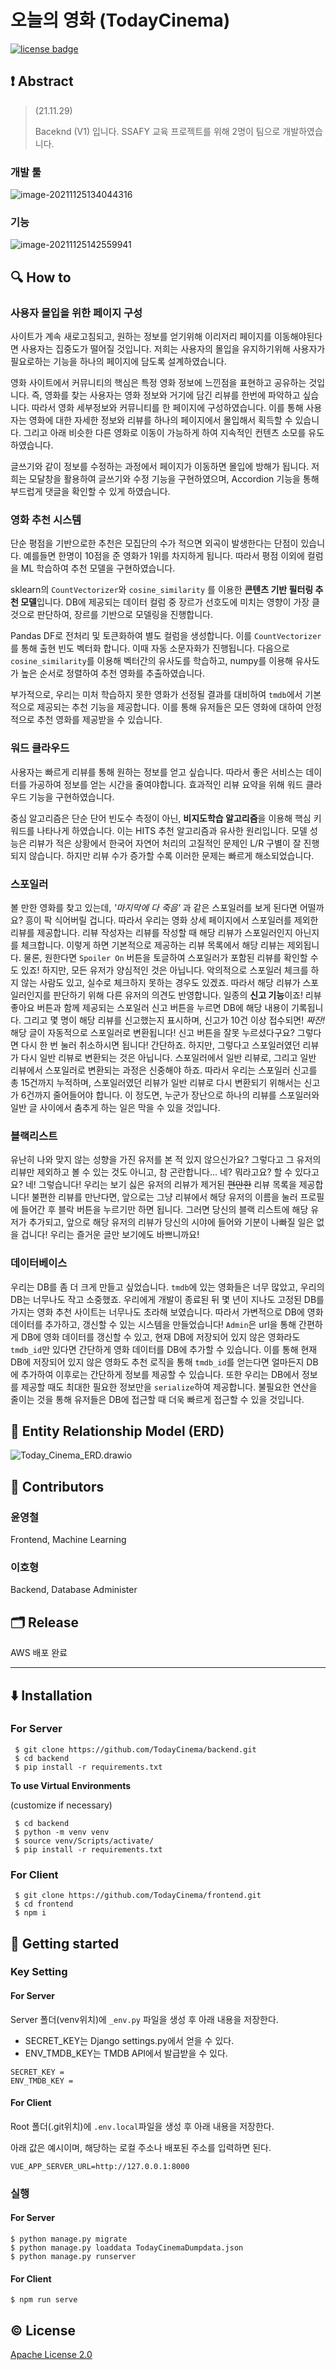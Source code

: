 # 오늘의 영화 (TodayCinema)

[![license badge](https://camo.githubusercontent.com/20b3bc1c34ed71700bd0fc067de4d50e73468def345f89780f839e516cacf8b0/68747470733a2f2f696d672e736869656c64732e696f2f62616467652f6c6963656e73652d4170616368652d2d322e302d677265656e2e737667)](https://github.com/ycyoondev/JORLDY/blob/master/LICENSE)

## ❗ Abstract

> (21.11.29)
>
> Baceknd (V1) 입니다. SSAFY 교육 프로젝트를 위해 2명이 팀으로 개발하였습니다.

### 개발 툴

![image-20211125134044316](README.assets/image-20211125134044316.png)

### 기능

![image-20211125142559941](README.assets/image-20211125142559941.png)



## 🔍 How to

### 사용자 몰입을 위한 페이지 구성

사이트가 계속 새로고침되고, 원하는 정보를 얻기위해 이리저리 페이지를 이동해야된다면 사용자는 집중도가 떨어질 것입니다. 저희는 사용자의 몰입을 유지하기위해 사용자가 필요로하는 기능을 하나의 페이지에 담도록 설계하였습니다. 

영화 사이트에서 커뮤니티의 핵심은 특정 영화 정보에 느낀점을 표현하고 공유하는 것입니다. 즉, 영화를 찾는 사용자는 영화 정보와 거기에 담긴 리뷰를 한번에 파악하고 싶습니다. 따라서 영화 세부정보와 커뮤니티를 한 페이지에 구성하였습니다. 이를 통해 사용자는 영화에 대한 자세한 정보와 리뷰를 하나의 페이지에서 몰입해서 획득할 수 있습니다. 그리고 아래 비슷한 다른 영화로 이동이 가능하게 하여 지속적인 컨텐츠 소모를 유도하였습니다.

글쓰기와 같이 정보를 수정하는 과정에서 페이지가 이동하면 몰입에 방해가 됩니다. 저희는 모달창을 활용하여 글쓰기와 수정 기능을 구현하였으며, Accordion 기능을 통해 부드럽게 댓글을 확인할 수 있게 하였습니다.

### 영화 추천 시스템

단순 평점을 기반으로한 추천은 모집단의 수가 적으면 외곡이 발생한다는 단점이 있습니다. 예를들면 한명이 10점을 준 영화가 1위를 차지하게 됩니다. 따라서 평점 이외에 컬럼을 ML 학습하여 추천 모델을 구현하였습니다.

sklearn의 `CountVectorizer`와 `cosine_similarity` 를 이용한 **콘텐츠 기반 필터링 추천 모델**입니다. DB에 제공되는 데이터 컬럼 중 장르가 선호도에 미치는 영향이 가장 클것으로 판단하여, 장르를 기반으로 모델링을 진행합니다.

Pandas DF로 전처리 및 토큰화하여 별도 컬럼을 생성합니다. 이를 `CountVectorizer`를 통해 출현 빈도 벡터화 합니다. 이때 자동 소문자화가 진행됩니다. 다음으로 `cosine_similarity`를 이용해 벡터간의 유사도를 학습하고, numpy를 이용해 유사도가 높은 순서로 정렬하여 추천 영화를 추출하였습니다.

부가적으로, 우리는 미처 학습하지 못한 영화가 선정될 결과를 대비하여 `tmdb`에서 기본적으로 제공되는 추천 기능을 제공합니다. 이를 통해 유저들은 모든 영화에 대하여 안정적으로 추천 영화를 제공받을 수 있습니다.

### 워드 클라우드

사용자는 빠르게 리뷰를 통해 원하는 정보를 얻고 싶습니다. 따라서 좋은 서비스는 데이터를 가공하여 정보를 얻는 시간을 줄여야합니다. 효과적인 리뷰 요약을 위해 워드 클라우드 기능을 구현하였습니다. 

중심 알고리즘은 단순 단어 빈도수 측정이 아닌, **비지도학습 알고리즘**을 이용해 핵심 키워드를 나타나게 하였습니다. 이는 HITS 추천 알고리즘과 유사한 원리입니다. 모델 성능은 리뷰가 적은 상황에서 한국어 자연어 처리의 고질적인 문제인 L/R 구별이 잘 진행되지 않습니다. 하지만 리뷰 수가 증가할 수록 이러한 문제는 빠르게 해소되었습니다. 

### 스포일러

 볼 만한 영화를 찾고 있는데, *'마지막에 다 죽음'* 과 같은 스포일러를 보게 된다면 어떨까요? 흥이 팍 식어버릴 겁니다. 따라서 우리는 영화 상세 페이지에서 스포일러를 제외한 리뷰를 제공합니다. 리뷰 작성자는 리뷰를 작성할 때 해당 리뷰가 스포일러인지 아닌지를 체크합니다. 이렇게 하면 기본적으로 제공하는 리뷰 목록에서 해당 리뷰는 제외됩니다. 물론, 원한다면 `Spoiler On` 버튼을 토글하여 스포일러가 포함된 리뷰를 확인할 수도 있죠!
 하지만, 모든 유저가 양심적인 것은 아닙니다. 악의적으로 스포일러 체크를 하지 않는 사람도 있고, 실수로 체크하지 못하는 경우도 있겠죠. 따라서 해당 리뷰가 스포일러인지를 판단하기 위해 다른 유저의 의견도 반영합니다. 일종의 **신고 기능**이죠! 리뷰 좋아요 버튼과 함께 제공되는 스포일러 신고 버튼을 누르면 DB에 해당 내용이 기록됩니다. 그리고 몇 명이 해당 리뷰를 신고했는지 표시하며, 신고가 10건 이상 접수되면! *짜잔!* 해당 글이 자동적으로 스포일러로 변환됩니다! 신고 버튼을 잘못 누르셨다구요? 그렇다면 다시 한 번 눌러 취소하시면 됩니다! 간단하죠.
 하지만, 그렇다고 스포일러였던 리뷰가 다시 일반 리뷰로 변환되는 것은 아닙니다. 스포일러에서 일반 리뷰로, 그리고 일반 리뷰에서 스포일러로 변환되는 과정은 신중해야 하죠. 따라서 우리는 스포일러 신고를 총 15건까지 누적하며, 스포일러였던 리뷰가 일반 리뷰로 다시 변환되기 위해서는 신고가 6건까지 줄어들어야 합니다. 이 정도면, 누군가 장난으로 하나의 리뷰를 스포일러와 일반 글 사이에서 춤추게 하는 일은 막을 수 있을 것입니다.

### 블랙리스트

 유난히 나와 맞지 않는 성향을 가진 유저를 본 적 있지 않으신가요? 그렇다고 그 유저의 리뷰만 제외하고 볼 수 있는 것도 아니고, 참 곤란합니다... 네? 뭐라고요? 할 수 있다고요? 
 네! 그렇습니다! 우리는 보기 싫은 유저의 리뷰가 제거된 ~~편안한~~ 리뷰 목록을 제공합니다! 불편한 리뷰를 만난다면, 앞으로는 그냥 리뷰에서 해당 유저의 이름을 눌러 프로필에 들어간 후 블락 버튼을 누르기만 하면 됩니다. 그러면 당신의 블랙 리스트에 해당 유저가 추가되고, 앞으로 해당 유저의 리뷰가 당신의 시야에 들어와 기분이 나빠질 일은 없을 겁니다! 우리는 즐거운 글만 보기에도 바쁘니까요!

### 데이터베이스

우리는 DB를 좀 더 크게 만들고 싶었습니다. `tmdb`에 있는 영화들은 너무 많았고, 우리의 DB는 너무나도 작고 소중했죠. 우리에게 개발이 종료된 뒤 몇 년이 지나도 고정된 DB를 가지는 영화 추천 사이트는 너무나도 초라해 보였습니다. 따라서 가변적으로 DB에 영화 데이터를 추가하고, 갱신할 수 있는 시스템을 만들었습니다! `Admin`은 url을 통해 간편하게 DB에 영화 데이터를 갱신할 수 있고, 현재 DB에 저장되어 있지 않은 영화라도 `tmdb_id`만 있다면 간단하게 영화 데이터를 DB에 추가할 수 있습니다. 이를 통해 현재 DB에 저장되어 있지 않은 영화도 추천 로직을 통해 `tmdb_id`를 얻는다면 얼마든지 DB에 추가하여 이후로는 간단하게 정보를 제공할 수 있습니다.
 또한 우리는 DB에서 정보를 제공할 때도 최대한 필요한 정보만을 `serialize`하여 제공합니다. 불필요한 연산을 줄이는 것을 통해 유저들은 DB에 접근할 때 더욱 빠르게 접근할 수 있을 것입니다.



## 📄 Entity Relationship Model (ERD)

![Today_Cinema_ERD.drawio](README.assets/Today_Cinema_ERD.drawio.png)



## 👥 Contributors

### 윤영철

Frontend, Machine Learning

### 이호형

Backend, Database Administer

## 🗂️ Release

AWS 배포 완료



---



## ⬇️ Installation

### For Server

```
 $ git clone https://github.com/TodayCinema/backend.git
 $ cd backend
 $ pip install -r requirements.txt
```

**To use Virtual Environments**

(customize if necessary)

```
 $ cd backend
 $ python -m venv venv
 $ source venv/Scripts/activate/
 $ pip install -r requirements.txt
```

### For Client

```
 $ git clone https://github.com/TodayCinema/frontend.git
 $ cd frontend
 $ npm i
```



## 🚀 Getting started

### Key Setting

#### For Server

Server 폴더(venv위치)에 `_env.py` 파일을 생성 후 아래 내용을 저장한다.

- SECRET_KEY는 Django settings.py에서 얻을 수 있다.
- ENV_TMDB_KEY는 TMDB API에서 발급받을 수 있다.

```
SECRET_KEY = 
ENV_TMDB_KEY = 
```

#### For Client

Root 폴더(.git위치)에 `.env.local`파일을 생성 후 아래 내용을 저장한다. 

아래 값은 예시이며, 해당하는 로컬 주소나 배포된 주소를 입력하면 된다.

```
VUE_APP_SERVER_URL=http://127.0.0.1:8000
```

### 실행

#### For Server

```
$ python manage.py migrate
$ python manage.py loaddata TodayCinemaDumpdata.json
$ python manage.py runserver
```

#### For Client

```
$ npm run serve
```



## ©️ License

[Apache License 2.0](https://github.com/ycyoondev/JORLDY/blob/master/LICENSE.md)

